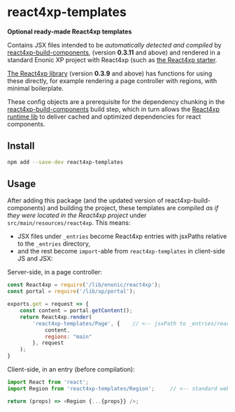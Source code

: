 # react4xp-templates

**Optional ready-made React4xp templates**

Contains JSX files intended to be _automatically detected and compiled_ by [react4xp-build-components](https://www.npmjs.com/package/react4xp-build-components), (version **0.3.11** and above) and rendered in a standard Enonic XP project with React4xp (such as [the React4xp starter](https://developer.enonic.com/templates/react4xp).

[The React4xp library](https://github.com/enonic/lib-react4xp) (version **0.3.9** and above) has functions for using these directly, for example rendering a page controller with regions, with minimal boilerplate.


These config objects are a prerequisite for the dependency chunking in the [react4xp-build-components](https://www.npmjs.com/package/react4xp-build-components) build step, which in turn allows the [React4xp runtime lib](https://github.com/enonic/lib-react4xp) to deliver cached and optimized dependencies for react components.


## Install

```bash
npm add --save-dev react4xp-templates
```

## Usage

After adding this package (and the updated version of react4xp-build-components) and building the project, these templates are compiled _as if they were located in the React4xp project_ under `src/main/resources/react4xp`. This means:

* JSX files under `_entries` become React4xp entries with jsxPaths relative to the `_entries` directory,
* and the rest become `import`-able from `react4xp-templates` in client-side JS and JSX:


Server-side, in a page controller:

```javascript
const React4xp = require('/lib/enonic/react4xp');
const portal = require('/lib/xp/portal');

exports.get = request => {
	const content = portal.getContent();
	return React4xp.render(
	    'react4xp-templates/Page', {	// <-- jsxPath to _entries/react4xp-templates/Page.jsx
		    content,
		    regions: "main" 
		}, request
	);
}
```

Client-side, in an entry (before compilation):

```javascript
import React from 'react';
import Region from 'react4xp-templates/Region';		// <-- standard webpack import path, not jsxPath

return (props) => <Region {...{props}} />;
```

